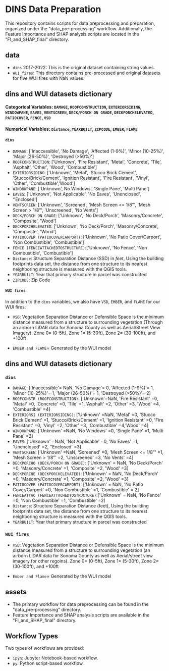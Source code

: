 # DINS Data Preparation


This repository contains scripts for data preprocessing and preparation, organized under the "data_pre-processing" workflow. Additionally, the Feature Importance and SHAP analysis scripts are located in the "FI_and_SHAP_final" directory.

## data

* `dins` 2017-2022: This is the original dataset containing string values.
* `WUI_fires`: This directory contains pre-processed and original datasets for five WUI fires with NaN values. 

## dins and WUI datasets dictionary 
#### Categorical Variables: `DAMAGE`, `ROOFCONSTRUCTION`, `EXTERIORSIDING`, `WINDOWPANE`, `EAVES`, `VENTSCREEN`, `DECK/PORCH ON GRADE`, `DECKPORCHELEVATED`, `PATIOCOVER`, `FENCE`, `VSD`
#### Numerical Variables: `Distance`, `YEARBUILT`, `ZIPCODE`, `EMBER`, `FLAME`
#### `dins`
* `DAMAGE`: ['Inaccessible', 'No Damage', 'Affected (1-9%)', 'Minor (10-25%)', 'Major (26-50%)', 'Destroyed (>50%)']
* `ROOFCONSTRUCTION`: ['Unknown', 'Fire Resistant', 'Metal', 'Concrete', 'Tile', 'Asphalt', 'Other', 'Wood', 'Combustible']
* `EXTERIORSIDING`: ['Unknown', 'Metal', 'Stucco Brick Cement', 'Stucco/Brick/Cement', 'Ignition Resistant', 'Fire Resistant', 'Vinyl', 'Other', 'Combustible','Wood']
* `WINDOWPANE`: ['Unknown', No Windows', 'Single Pane', 'Multi Pane']
* `EAVES`: ['Unknown', 'Not Applicable', 'No Eaves', 'Unenclosed', ‘'Enclosed']
* `VENTSCREEN`: ['Unknown', 'Screened', 'Mesh Screen <= 1/8"', 'Mesh Screen > 1/8"', 'Unscreened', 'No Vents']
* `DECK/PORCH ON GRADE`: ['Unknown', 'No Deck/Porch', 'Masonry/Concrete', 'Composite', 'Wood']
* `DECKPORCHELEVATED`: ['Unknown', 'No Deck/Porch', 'Masonry/Concrete', 'Composite', 'Wood']
* `PATIOCOVER (PATIOCOVERCARPORT)`: ['Unknown', 'No Patio Cover/Carport', 'Non Combustible', 'Combustible']
* `FENCE (FENCEATTACHEDTOSTRUCTURE)`:['Unknown', 'No Fence', 'Non Combustible', 'Combustible']
* `Distance`: Structure Separation Distance (SSD) in *feet*, Using the building footprints data set, the distance from one structure to its nearest neighboring structure is measured with the QGIS tools.
* `YEARBUILT`: Year that primary structure in parcel was constructed
* `ZIPCODE`: Zip Code

#### `WUI fires`
In addition to the `dins` variables, we also have `VSD`, `EMBER`, and `FLAME` for our WUI fires:
* `VSD`: Vegetation Separation Distance or Defensible Space is the minimum distance measured from a structure to surrounding vegetation (Through an airborn LiDAR data for Sonoma County as well as Aerial/Street View Imagery). Zone 0= (0-5ft), Zone 1= (5-30ft), Zone 2= (30-100ft), and +100ft 

* `EMBER and FLAME`= Generated by the WUI model

## dins and WUI datasets dictionary 
### `dins`
* `DAMAGE`: ['Inaccessible'= NaN, 'No Damage'= 0, 'Affected (1-9%)'= 1, 'Minor (10-25%)'= 1, 'Major (26-50%)'= 1, 'Destroyed (>50%)'= 2]
* `ROOFCONSTR (ROOFCONSTRUCTION)`: ['Unknown'=NaN, 'Fire Resistant' =0, 'Metal' =0, 'Concrete' =0, 'Tile' =1, 'Asphalt' =2, 'Other' =3, 'Wood' =4, 'Combustible' =4]
* `EXTERIORSI (EXTERIORSIDING)`: ['Unknown' =NaN, 'Metal' =0, 'Stucco Brick Cement' =1, 'Stucco/Brick/Cement' =1, 'Ignition Resistant' =0, 'Fire Resistant' =0, 'Vinyl' =2, 'Other' =3, 'Combustible' =4,'Wood' =4]
* `WINDOWPANE`: ['Unknown' =NaN, 'No Windows' =0, 'Single Pane' =1, 'Multi Pane' =2]
* `EAVES`: ['Unknown' =NaN, 'Not Applicable' =0, 'No Eaves' =1, 'Unenclosed' =2, ‘'Enclosed' =3]
* `VENTSCREEN`: ['Unknown' =NaN, 'Screened' =0, 'Mesh Screen <= 1/8"' =1, 'Mesh Screen > 1/8"' =2, 'Unscreened' =3, 'No Vents' =4]
* `DECKPORCHO (DECK/PORCH ON GRADE)`: ['Unknown' = NaN, 'No Deck/Porch' =0, 'Masonry/Concrete' =1, 'Composite' =2, 'Wood' =3]
* `DECKPORCHE (DECKPORCHELEVATED)`: ['Unknown' = NaN, 'No Deck/Porch' =0, 'Masonry/Concrete' =1, 'Composite' =2, 'Wood' =3]
* `PATIOCOVER (PATIOCOVERCARPORT)`: ['Unknown' = NaN, 'No Patio Cover/Carport' =0, 'Non Combustible' =1, 'Combustible' = 2]
* `FENCEATTAC (FENCEATTACHEDTOSTRUCTURE)`:['Unknown' = NaN, 'No Fence' =0, 'Non Combustible' =1, 'Combustible' =2]
* `Distance`: Structure Separation Distance (feet), Using the building footprints data set, the distance from one structure to its nearest neighboring structure is measured with the QGIS tools.
* `YEARBUILT`: Year that primary structure in parcel was constructed

### `WUI fires`
* `VSD`: Vegetation Separation Distance or Defensible Space is the minimum distance measured from a structure to surrounding vegetation (an airborn LiDAR data for Sonoma County as well as Aerial/street view imagery for other regoins). Zone 0= (0-5ft), Zone 1= (5-30ft), Zone 2= (30-100ft), and +100ft 

* `Ember and Flame`= Generated by the WUI model

## assets

* The primary workflow for data preprocessing can be found in the "data_pre-processing" directory.
* Feature Importance and SHAP analysis scripts are available in the "FI_and_SHAP_final" directory.

## Workflow Types

Two types of workflows are provided:

* `ipyn`: Jupyter Notebook-based workflow.
* `py`: Python script-based workflow.